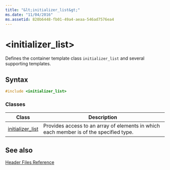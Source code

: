 ```yaml
---
title: "&lt;initializer_list&gt;"
ms.date: "11/04/2016"
ms.assetid: 820b6448-fb01-49a4-aeaa-546ad7576ea4
---
```

# &lt;initializer_list&gt;

Defines the container template class `initializer_list` and several supporting templates.

## Syntax

```cpp
#include <initializer_list>
```

### Classes

|Class|Description|
|-|-|
|[initializer_list](../standard-library/initializer-list-class.md)|Provides access to an array of elements in which each member is of the specified type.|

## See also

[Header Files Reference](../standard-library/cpp-standard-library-header-files.md)
